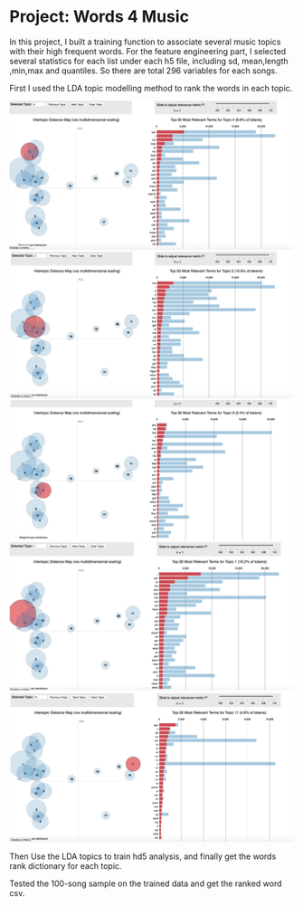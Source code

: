 # Project: Words 4 Music

In this project, I built a training function to associate several music topics with their high frequent words. 
For the feature engineering part, I selected several statistics for each list under each h5 file, including sd, mean,length ,min,max and quantiles. So there are total 296 variables for each songs.

First I used the LDA topic modelling method to rank the words in each topic.

![screenshot](https://github.com/TZstatsADS/Fall2016-proj4-nz2248/blob/master/figs/1.pic_hd.jpg)
![screenshot](https://github.com/TZstatsADS/Fall2016-proj4-nz2248/blob/master/figs/2.pic_hd.jpg)
![screenshot](https://github.com/TZstatsADS/Fall2016-proj4-nz2248/blob/master/figs/3.pic_hd.jpg)
![screenshot](https://github.com/TZstatsADS/Fall2016-proj4-nz2248/blob/master/figs/4.pic_hd.jpg)
![screenshot](https://github.com/TZstatsADS/Fall2016-proj4-nz2248/blob/master/figs/5.pic_hd.jpg)

Then Use the LDA topics to train hd5 analysis, and finally get the words rank dictionary for each topic.

Tested the 100-song sample on the trained data and get the ranked word csv.
